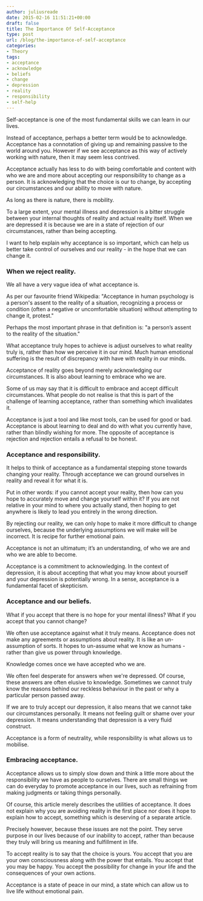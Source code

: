 ```yaml
---
author: juliusreade
date: 2015-02-16 11:51:21+00:00
draft: false
title: The Importance Of Self-Acceptance
type: post
url: /blog/the-importance-of-self-acceptance
categories:
- Theory
tags:
- acceptance
- acknowledge
- beliefs
- change
- depression
- reality
- responsibility
- self-help
---
```


Self-acceptance is one of the most fundamental skills we can learn in our lives.

Instead of acceptance, perhaps a better term would be to acknowledge. Acceptance has a connotation of giving up and remaining passive to the world around you. However if we see acceptance as this way of actively working with nature, then it may seem less contrived.

Acceptance actually has less to do with being comfortable and content with who we are and more about accepting our responsibility to change as a person. It is acknowledging that the choice is our to change, by accepting our circumstances and our ability to move with nature.

<!-- more -->

As long as there is nature, there is mobility.

To a large extent, your mental illness and depression is a bitter struggle between your internal thoughts of reality and actual reality itself. When we are depressed it is because we are in a state of rejection of our circumstances, rather than being accepting.

I want to help explain why acceptance is so important, which can help us better take control of ourselves and our reality - in the hope that we can change it.


### When we reject reality.


We all have a very vague idea of what acceptance is.

As per our favourite friend Wikipedia: "Acceptance in human psychology is a person's assent to the reality of a situation, recognizing a process or condition (often a negative or uncomfortable situation) without attempting to change it, protest."

Perhaps the most important phrase in that definition is: "a person’s assent to the reality of the situation."

What acceptance truly hopes to achieve is adjust ourselves to what reality truly is, rather than how we perceive it in our mind. Much human emotional suffering is the result of discrepancy with have with reality in our minds.

Acceptance of reality goes beyond merely acknowledging our circumstances. It is also about learning to embrace who we are.

Some of us may say that it is difficult to embrace and accept difficult circumstances. What people do not realise is that this is part of the challenge of learning acceptance, rather than something which invalidates it.

Acceptance is just a tool and like most tools, can be used for good or bad. Acceptance is about learning to deal and do with what you currently have, rather than blindly wishing for more. The opposite of acceptance is rejection and rejection entails a refusal to be honest.


### Acceptance and responsibility.


It helps to think of acceptance as a fundamental stepping stone towards changing your reality. Through acceptance we can ground ourselves in reality and reveal it for what it is.

Put in other words: if you cannot accept your reality, then how can you hope to accurately move and change yourself within it? If you are not relative in your mind to where you actually stand, then hoping to get anywhere is likely to lead you entirely in the wrong direction.

By rejecting our reality, we can only hope to make it more difficult to change ourselves, because the underlying assumptions we will make will be incorrect. It is recipe for further emotional pain.

Acceptance is not an ultimatum; it’s an understanding, of who we are and who we are able to become.

Acceptance is a commitment to acknowledging. In the context of depression, it is about accepting that what you may know about yourself and your depression is potentially wrong. In a sense, acceptance is a fundamental facet of skepticism.


### Acceptance and our beliefs.


What if you accept that there is no hope for your mental illness? What if you accept that you cannot change?

We often use acceptance against what it truly means. Acceptance does not make any agreements or assumptions about reality. It is like an un-assumption of sorts. It hopes to un-assume what we know as humans - rather than give us power through knowledge.

Knowledge comes once we have accepted who we are.

We often feel desperate for answers when we're depressed. Of course, these answers are often elusive to knowledge. Sometimes we cannot truly know the reasons behind our reckless behaviour in the past or why a particular person passed away.

If we are to truly accept our depression, it also means that we cannot take our circumstances personally. It means not feeling guilt or shame over your depression. It means understanding that depression is a very fluid construct.

Acceptance is a form of neutrality, while responsibility is what allows us to mobilise.


### Embracing acceptance.


Acceptance allows us to simply slow down and think a little more about the responsibility we have as people to ourselves. There are small things we can do everyday to promote acceptance in our lives, such as refraining from making judgments or taking things personally.

Of course, this article merely describes the utilities of acceptance. It does not explain why you are avoiding reality in the first place nor does it hope to explain how to accept, something which is deserving of a separate article.

Precisely however, because these issues are not the point. They serve purpose in our lives because of our inability to accept, rather than because they truly will bring us meaning and fulfillment in life.

To accept reality is to say that the choice is yours. You accept that you are your own consciousness along with the power that entails. You accept that you may be happy. You accept the possibility for change in your life and the consequences of your own actions.

Acceptance is a state of peace in our mind, a state which can allow us to live life without emotional pain.


